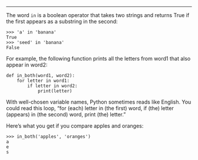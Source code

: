 ----------------------------

The word <span>`in`</span> is a boolean operator that takes two strings and returns <span>True</span> if the first appears as a substring in the second:

    >>> 'a' in 'banana'
    True
    >>> 'seed' in 'banana'
    False

For example, the following function prints all the letters from <span>word1</span> that also appear in <span>word2</span>:

    def in_both(word1, word2):
        for letter in word1:
            if letter in word2:
                print(letter)

With well-chosen variable names, Python sometimes reads like English. You could read this loop, “for (each) letter in (the first) word, if (the) letter (appears) in (the second) word, print (the) letter.”

Here’s what you get if you compare apples and oranges:

    >>> in_both('apples', 'oranges')
    a
    e
    s

